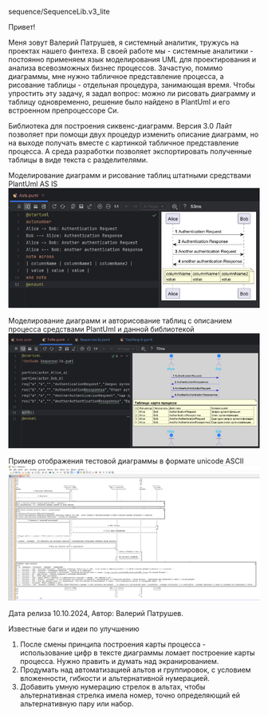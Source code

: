 sequence/SequenceLib.v3_lite

Привет!

Меня зовут Валерий Патрушев, я системный аналитик, тружусь на проектах нашего финтеха.
В своей работе мы - системные аналитики - постоянно применяем язык моделирования UML для проектирования и анализа всевозможных бизнес процессов.
Зачастую, помимо диаграммы, мне нужно табличное представление процесса, а рисование таблицы - отдельная процедура, занимающая время.
Чтобы упростить эту задачу, я задал вопрос: можно ли рисовать диаграмму и таблицу одновременно, решение было найдено в PlantUml и его встроенном препроцессоре Си.

Библиотека для построения сиквенс-диаграмм. Версия 3.0 Лайт позволяет при помощи двух процедур изменить описание диаграмм, но на выходе получать вместе с картинкой
табличное представление процесса. А среда разработки позволяет экспортировать полученные таблицы в виде текста с разделителями.

Моделирование диаграмм и рисование таблиц штатными средствами PlantUml AS IS
![(Текст)](https://github.com/leraRadicovich/plantUML_Lib/blob/main/SEQUENCE/examples/AsIs.jpg)

Моделирование диаграмм и авторисование таблиц с описанием процесса средствами PlantUml и данной библиотекой
![(Текст)](https://github.com/leraRadicovich/plantUML_Lib/blob/main/SEQUENCE/examples/ToBe.jpg)

Пример отображения тестовой диаграммы в формате unicode ASCII
![(Текст)](https://github.com/leraRadicovich/plantUML_Lib/blob/main/SEQUENCE/examples/DiagrammunicodeASCII.jpg)

Дата релиза 10.10.2024, Автор: Валерий Патрушев.

Известные баги и идеи по улучшению
1. После смены принципа построения карты процесса - использование цифр в тексте диаграммы ломает построение карты процесса. Нужно править и думать над экранированием.
2. Продумать над автоматизацией альтов и группировок, с условием вложенности, гибкости и
   альтернативной нумерацией.
2. Добавить умную нумерацию стрелок в альтах, чтобы альтернативная стрелка имела номер, точно
   определяющий ей альтернативную пару или набор.
